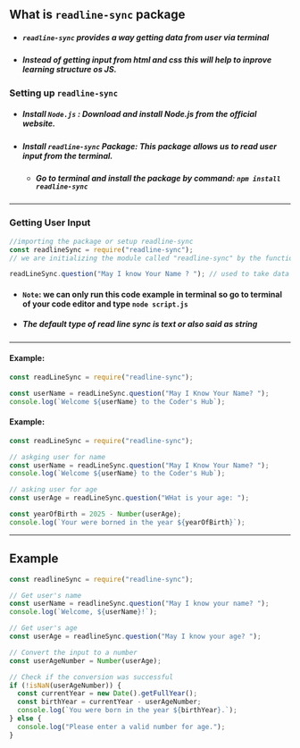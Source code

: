 ## What is `readline-sync` package

- ##### `readline-sync` provides a way getting data from user via terminal
- ##### Instead of getting input from html and css this will help to inprove learning structure os JS.

### Setting up `readline-sync`

- ##### Install `Node.js` : Download and install Node.js from the official website.
- ##### Install `readline-sync` Package: This package allows us to read user input from the terminal.
  - ##### Go to terminal and install the package by command: `npm install readline-sync`

---

### Getting User Input

```js
//importing the package or setup readline-sync
const readlineSync = require("readline-sync");
// we are initializing the module called "readline-sync" by the function called require() in a variable readLineSync

readLineSync.question("May I know Your Name ? "); // used to take data from user or query the user
```

- #### `Note`: we can only run this code example in terminal so go to terminal of your code editor and type `node script.js`
- ##### The default type of read line sync is text or also said as string

---

#### Example:

```js
const readLineSync = require("readline-sync");

const userName = readLineSync.question("May I Know Your Name? ");
console.log(`Welcome ${userName} to the Coder's Hub`);
```

#### Example:

```js
const readLineSync = require("readline-sync");

// askging user for name
const userName = readLineSync.question("May I Know Your Name? ");
console.log(`Welcome ${userName} to the Coder's Hub`);

// asking user for age
const userAge = readLineSync.question("WHat is your age: ");

const yearOfBirth = 2025 - Number(userAge);
console.log(`Your were borned in the year ${yearOfBirth}`);
```

---

## Example

```js
const readlineSync = require("readline-sync");

// Get user's name
const userName = readlineSync.question("May I know your name? ");
console.log(`Welcome, ${userName}!`);

// Get user's age
const userAge = readlineSync.question("May I know your age? ");

// Convert the input to a number
const userAgeNumber = Number(userAge);

// Check if the conversion was successful
if (!isNaN(userAgeNumber)) {
  const currentYear = new Date().getFullYear();
  const birthYear = currentYear - userAgeNumber;
  console.log(`You were born in the year ${birthYear}.`);
} else {
  console.log("Please enter a valid number for age.");
}
```
